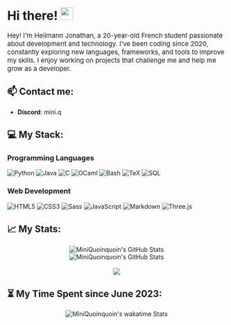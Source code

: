 #  Hi there! <img src="https://media.giphy.com/media/hvRJCLFzcasrR4ia7z/giphy.gif" width="29px" height="29px">

<p style="font-size:15px">
Hey! I'm Heilmann Jonathan, a 20-year-old French student passionate about development and technology.  
I've been coding since 2020, constantly exploring new languages, frameworks, and tools to improve my skills.  
I enjoy working on projects that challenge me and help me grow as a developer.
</p>

## 📫 Contact me:

- **Discord**: mini.q

## 💻 My Stack:

### Programming Languages  
![Python](https://img.shields.io/badge/Python-FFD43B?style=for-the-badge&logo=python&logoColor=306998)
![Java](https://img.shields.io/badge/Java-007396?style=for-the-badge&logo=java&logoColor=white)
![C](https://img.shields.io/badge/C-A8B9CC?style=for-the-badge&logo=c&logoColor=white)
![OCaml](https://img.shields.io/badge/OCaml-EC6813?style=for-the-badge&logo=ocaml&logoColor=white)
![Bash](https://img.shields.io/badge/Bash-4EAA25?style=for-the-badge&logo=gnubash&logoColor=white)
![TeX](https://img.shields.io/badge/TeX-008080?style=for-the-badge&logo=latex&logoColor=white)
![SQL](https://img.shields.io/badge/SQL-4479A1?style=for-the-badge&logo=mysql&logoColor=white)  

### Web Development  
![HTML5](https://img.shields.io/badge/html5-E34F26?style=for-the-badge&logo=html5&logoColor=white)
![CSS3](https://img.shields.io/badge/css3-1572B6?style=for-the-badge&logo=css3&logoColor=white)
![Sass](https://img.shields.io/badge/Sass-CC6699?style=for-the-badge&logo=sass&logoColor=white)
![JavaScript](https://img.shields.io/badge/javascript-F7DF1E?style=for-the-badge&logo=javascript&logoColor=black)
![Markdown](https://img.shields.io/badge/markdown-000000?style=for-the-badge&logo=markdown&logoColor=white)
![Three.js](https://img.shields.io/badge/Three.js-000000?style=for-the-badge&logo=three.js&logoColor=white)  


## 📈 My Stats:
<div align="center">
    <div align="center">
        <img src="https://github-readme-stats.vercel.app/api?username=Miniquoinquoin&custom_title=Miniquoinquoin&show_icons=true&&bg_color=0d1117&title_color=ffffff&text_color=ffffff&icon_color=00ff99&hide_border=true" alt="MiniQuoinquoin's GitHub Stats">
        <br/>
        <img src="https://github-readme-stats.vercel.app/api/top-langs/?username=Miniquoinquoin&layout=compact&count_private=true&langs_count=8&card_width=468&bg_color=0d1117&title_color=ffffff&text_color=ffffff&icon_color=00ff99&hide_border=true" alt="MiniQuoinquoin's GitHub Stats" />
    </div>
    <br />
    <img src="https://visitcount.itsvg.in/api?id=Miniquoinquoin&label=Profile%20Views&color=1&icon=5&pretty=true" />
</div>

## ⏳ My Time Spent since June 2023:
<div align="center">
    <img src="https://github-readme-stats.vercel.app/api/wakatime?username=Miniquoinquoin\&layout=compact" alt="MiniQuoinquoin's wakatime Stats" />
</div>

